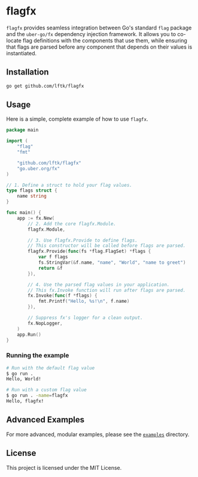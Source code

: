 # flagfx

`flagfx` provides seamless integration between Go's standard `flag` package and the `uber-go/fx` dependency injection framework. It allows you to co-locate flag definitions with the components that use them, while ensuring that flags are parsed before any component that depends on their values is instantiated.

## Installation

```sh
go get github.com/lftk/flagfx
```

## Usage

Here is a simple, complete example of how to use `flagfx`.

```go
package main

import (
	"flag"
	"fmt"

	"github.com/lftk/flagfx"
	"go.uber.org/fx"
)

// 1. Define a struct to hold your flag values.
type flags struct {
	name string
}

func main() {
	app := fx.New(
		// 2. Add the core flagfx.Module.
		flagfx.Module,

		// 3. Use flagfx.Provide to define flags.
		// This constructor will be called before flags are parsed.
		flagfx.Provide(func(fs *flag.FlagSet) *flags {
			var f flags
			fs.StringVar(&f.name, "name", "World", "name to greet")
			return &f
		}),

		// 4. Use the parsed flag values in your application.
		// This fx.Invoke function will run after flags are parsed.
		fx.Invoke(func(f *flags) {
			fmt.Printf("Hello, %s!\n", f.name)
		}),

		// Suppress fx's logger for a clean output.
		fx.NopLogger,
	)
	app.Run()
}
```

### Running the example

```sh
# Run with the default flag value
$ go run .
Hello, World!

# Run with a custom flag value
$ go run . -name=flagfx
Hello, flagfx!
```

## Advanced Examples

For more advanced, modular examples, please see the [`examples`](./examples) directory.

## License

This project is licensed under the MIT License.
